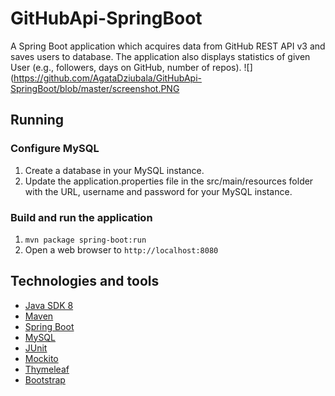 # GitHubApi-SpringBoot

A Spring Boot application which acquires data from GitHub REST API v3 and saves users to database. The application also displays statistics of given User (e.g., followers, days on GitHub, number of repos).
![](https://github.com/AgataDziubala/GitHubApi-SpringBoot/blob/master/screenshot.PNG

## Running

### Configure MySQL

1. Create a database in your MySQL instance.
2. Update the application.properties file in the src/main/resources folder with the URL, username and password for your MySQL instance. 

### Build and run the application

1. `mvn package spring-boot:run`
2. Open a web browser to `http://localhost:8080`


## Technologies and tools
* [Java SDK 8](http://www.oracle.com/technetwork/java/javase/downloads/jdk8-downloads-2133151.html)
* [Maven](https://maven.apache.org/)
* [Spring Boot](https://spring.io/projects/spring-boot)
* [MySQL](https://www.mysql.com/)
* [JUnit](https://junit.org/junit4/)
* [Mockito](http://site.mockito.org/)
* [Thymeleaf](https://www.thymeleaf.org/)
* [Bootstrap](https://getbootstrap.com/)
